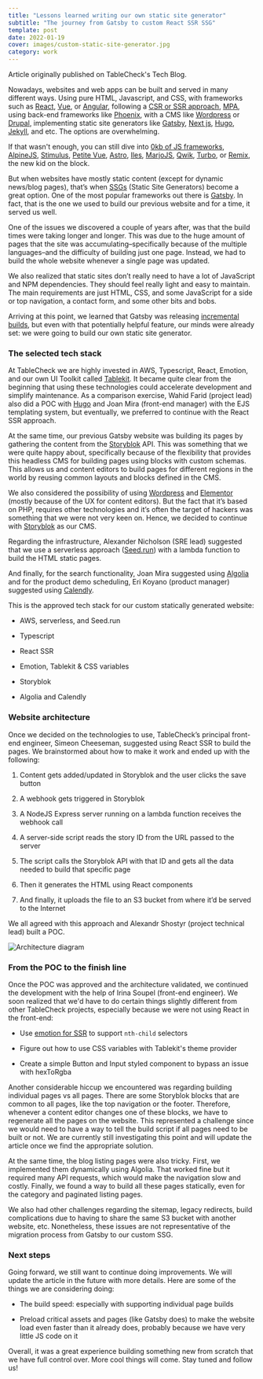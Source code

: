 ```yaml
---
title: "Lessons learned writing our own static site generator"
subtitle: "The journey from Gatsby to custom React SSR SSG"
template: post
date: 2022-01-19
cover: images/custom-static-site-generator.jpg
category: work
---
```


Article originally published on TableCheck's Tech Blog.

Nowadays, websites and web apps can be built and served in many different ways. Using pure HTML, Javascript, and CSS, with frameworks such as [React](https://reactjs.org/ ), [Vue](https://vuejs.org/ ), or [Angular](https://angularjs.org/ ), following a [CSR or SSR approach](https://developers.google.com/web/updates/2019/02/rendering-on-the-web ), [MPA](https://applandeo.com/blog/single-page-applications-versus-multi-page-applications-what-to-choose/#:~:text=What%20is%20an%20MPA%3F,have%20different%20levels%20of%20UI. ), using back-end frameworks like [Phoenix](https://www.phoenixframework.org/ ), with a CMS like [Wordpress](https://wordpress.org/ ) or [Drupal](https://www.drupal.org/ ), implementing static site generators like [Gatsby](https://jamstack.org/generators/gatsby/ ), [Next js](https://nextjs.org/ ), [Hugo](https://gohugo.io/ ), [Jekyll](https://jekyllrb.com/ ), and etc. The options are overwhelming.

If that wasn't enough, you can still dive into [0kb of JS frameworks](https://dev.to/this-is-learning/is-0kb-of-javascript-in-your-future-48og ), [AlpineJS](https://alpinejs.dev/ ), [Stimulus](https://stimulus.hotwired.dev/ ), [Petite Vue](https://github.com/vuejs/petite-vue ), [Astro](https://astro.build/ ), [Iles](https://iles-docs.netlify.app/ ), [MarjoJS](https://markojs.com/ ), [Qwik](https://github.com/BuilderIO/qwik ), [Turbo](https://github.com/hotwired/turbo-rails ), or [Remix](https://remix.run/ ), the new kid on the block.

But when websites have mostly static content (except for dynamic news/blog pages), that’s when [SSGs](https://jamstack.org/generators/ ) (Static Site Generators) become a great option. One of the most popular frameworks out there is [Gatsby](https://jamstack.org/generators/gatsby/ ). In fact, that is the one we used to build our previous website and for a time, it served us well.

One of the issues we discovered a couple of years after, was that the build times were taking longer and longer. This was due to the huge amount of pages that the site was accumulating–specifically because of the multiple languages–and the difficulty of building just one page. Instead, we had to build the whole website whenever a single page was updated.

We also realized that static sites don’t really need to have a lot of JavaScript and NPM dependencies. They should feel really light and easy to maintain. The main requirements are just HTML, CSS, and some JavaScript for a side or top navigation, a contact form, and some other bits and bobs.

Arriving at this point, we learned that Gatsby was releasing [incremental builds](https://www.gatsbyjs.com/blog/2020-04-22-announcing-incremental-builds/ ), but even with that potentially helpful feature, our minds were already set: we were going to build our own static site generator.

### The selected tech stack

At TableCheck we are highly invested in AWS, Typescript, React, Emotion, and our own UI Toolkit called [Tablekit](http://tablekit.tablecheck.com/ ). It became quite clear from the beginning that using these technologies could accelerate development and simplify maintenance. As a comparison exercise, Wahid Farid (project lead) also did a POC with [Hugo](https://gohugo.io/ ) and Joan Mira (front-end manager) with the EJS templating system, but eventually, we preferred to continue with the React SSR approach.

At the same time, our previous Gatsby website was building its pages by gathering the content from the [Storyblok](https://www.storyblok.com/home ) API. This was something that we were quite happy about, specifically because of the flexibility that provides this headless CMS for building pages using blocks with custom schemas. This allows us and content editors to build pages for different regions in the world by reusing common layouts and blocks defined in the CMS.

We also considered the possibility of using [Wordpress](https://wordpress.org/ ) and [Elementor](https://elementor.com/ ) (mostly because of the UX for content editors). But the fact that it’s based on PHP, requires other technologies and it’s often the target of hackers was something that we were not very keen on. Hence, we decided to continue with [Storyblok](https://www.storyblok.com/home ) as our CMS.

Regarding the infrastructure, Alexander Nicholson (SRE lead) suggested that we use a serverless approach ([Seed.run](https://seed.run/ )) with a lambda function to build the HTML static pages.

And finally, for the search functionality, Joan Mira suggested using [Algolia](https://www.algolia.com/ ) and for the product demo scheduling, Eri Koyano (product manager) suggested using [Calendly](https://calendly.com/ ).

This is the approved tech stack for our custom statically generated website:

*   AWS, serverless, and Seed.run
    
*   Typescript
    
*   React SSR
    
*   Emotion, Tablekit & CSS variables
    
*   Storyblok
    
*   Algolia and Calendly
    

### Website architecture

Once we decided on the technologies to use, TableCheck’s principal front-end engineer, Simeon Cheeseman, suggested using React SSR to build the pages. We brainstormed about how to make it work and ended up with the following:

1.  Content gets added/updated in Storyblok and the user clicks the save button
    
2.  A webhook gets triggered in Storyblok
    
3.  A NodeJS Express server running on a lambda function receives the webhook call
    
4.  A server-side script reads the story ID from the URL passed to the server
    
5.  The script calls the Storyblok API with that ID and gets all the data needed to build that specific page
    
6.  Then it generates the HTML using React components
    
7.  And finally, it uploads the file to an S3 bucket from where it’d be served to the Internet
    
We all agreed with this approach and Alexandr Shostyr (project technical lead) built a POC.

![](/blog/lessons-learned-writing-our-own-static-site-generator/images/static-site-generator-diagram.jpg "Architecture diagram")

### From the POC to the finish line

Once the POC was approved and the architecture validated, we continued the development with the help of Irina Soupel (front-end engineer). We soon realized that we'd have to do certain things slightly different from other TableCheck projects, especially because we were not using React in the front-end:

*   Use [emotion for SSR](https://emotion.sh/docs/ssr ) to support `nth-child` selectors
    
*   Figure out how to use CSS variables with Tablekit's theme provider
    
*   Create a simple Button and Input styled component to bypass an issue with hexToRgba
    

Another considerable hiccup we encountered was regarding building individual pages vs all pages. There are some Storyblok blocks that are common to all pages, like the top navigation or the footer. Therefore, whenever a content editor changes one of these blocks, we have to regenerate all the pages on the website. This represented a challenge since we would need to have a way to tell the build script if all pages need to be built or not. We are currently still investigating this point and will update the article once we find the appropriate solution.

At the same time, the blog listing pages were also tricky. First, we implemented them dynamically using Algolia. That worked fine but it required many API requests, which would make the navigation slow and costly. Finally, we found a way to build all these pages statically, even for the category and paginated listing pages.

We also had other challenges regarding the sitemap, legacy redirects, build complications due to having to share the same S3 bucket with another website, etc. Nonetheless, these issues are not representative of the migration process from Gatsby to our custom SSG.

### Next steps

Going forward, we still want to continue doing improvements. We will update the article in the future with more details. Here are some of the things we are considering doing:

*   The build speed: especially with supporting individual page builds
    
*   Preload critical assets and pages (like Gatsby does) to make the website load even faster than it already does, probably because we have very little JS code on it
    

Overall, it was a great experience building something new from scratch that we have full control over. More cool things will come. Stay tuned and follow us!